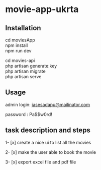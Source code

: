 # movie-app-ukrta

## Installation

<!-- for the front end -->
cd moviesApp  
npm install  
npm run dev  

<!-- for the back end -->
cd movies-api  
php artisan generate:key  
php artisan migrate  
php artisan serve  

## Usage
admin login:  jasesadapu@mailinator.com  

password : Pa$$w0rd!

## task description and steps 
1- [x] create a nice ui to list all the movies  

2- [x] make the user able to book the movie  

3- [x] export excel file and pdf file  



